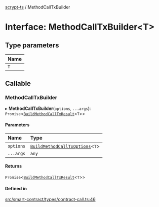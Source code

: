 [scrypt-ts](../README.md) / MethodCallTxBuilder

# Interface: MethodCallTxBuilder<T\>

## Type parameters

| Name |
| :------ |
| `T` |

## Callable

### MethodCallTxBuilder

▸ **MethodCallTxBuilder**(`options`, `...args`): `Promise`<[`BuildMethodCallTxResult`](BuildMethodCallTxResult.md)<`T`\>\>

#### Parameters

| Name | Type |
| :------ | :------ |
| `options` | [`BuildMethodCallTxOptions`](BuildMethodCallTxOptions.md)<`T`\> |
| `...args` | `any` |

#### Returns

`Promise`<[`BuildMethodCallTxResult`](BuildMethodCallTxResult.md)<`T`\>\>

#### Defined in

[src/smart-contract/types/contract-call.ts:46](https://github.com/sCrypt-Inc/scrypt-ts/blob/d43e8cc/src/smart-contract/types/contract-call.ts#L46)
